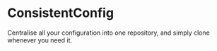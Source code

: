 ConsistentConfig
================

Centralise all your configuration into one repository, and simply clone whenever you need it.
